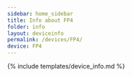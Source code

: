 ```yaml
---
sidebar: home_sidebar
title: Info about FP4
folder: info
layout: deviceinfo
permalink: /devices/FP4/
device: FP4
---
```

{% include templates/device_info.md %}
